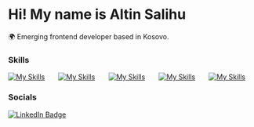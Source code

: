 Hi! My name is Altin Salihu
========================================================================================================================================

🌍 Emerging frontend developer based in Kosovo.
<br/>

### Skills

[![My Skills](https://skillicons.dev/icons?i=html,css)](https://skillicons.dev) &nbsp;&nbsp;&nbsp;&nbsp;&nbsp; [![My Skills](https://skillicons.dev/icons?i=js,ts)](https://skillicons.dev) &nbsp;&nbsp;&nbsp;&nbsp;&nbsp; [![My Skills](https://skillicons.dev/icons?i=react,redux)](https://skillicons.dev) &nbsp;&nbsp;&nbsp;&nbsp;&nbsp; [![My Skills](https://skillicons.dev/icons?i=tailwind,bootstrap)](https://skillicons.dev) &nbsp;&nbsp;&nbsp;&nbsp;&nbsp; [![My Skills](https://skillicons.dev/icons?i=git,linux)](https://skillicons.dev)
<br/>

### Socials

<div id="badges">
  <a href="https://www.linkedin.com/in/altin-salihu/">
    <img src="https://img.shields.io/badge/LinkedIn-blue?style=for-the-badge&logo=linkedin&logoColor=white" alt="LinkedIn Badge"/>
  </a>
</div>

